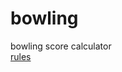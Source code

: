 # bowling

bowling score calculator  
[rules](http://www.slideshare.net/kevinrutherford/ocp-kata-24027400)
